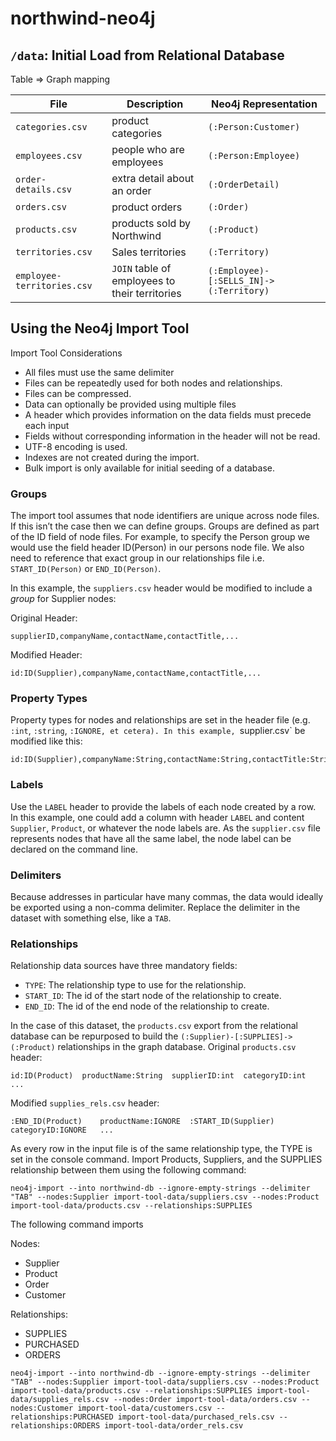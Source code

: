 northwind-neo4j
===============

## `/data`: Initial Load from Relational Database

Table => Graph mapping

|File|Description|Neo4j Representation|
|---|---|---|
|`categories.csv`|product categories|`(:Person:Customer)`|
|`employees.csv`|people who are employees|`(:Person:Employee)`|
|`order-details.csv`|extra detail about an order|`(:OrderDetail)`|
|`orders.csv`|product orders|`(:Order)`|
|`products.csv`|products sold by Northwind|`(:Product)`|
|`territories.csv`|Sales territories|`(:Territory)`|
|`employee-territories.csv`|`JOIN` table of employees to their territories|`(:Employee)-[:SELLS_IN]->(:Territory)`|

## Using the Neo4j Import Tool

Import Tool Considerations

* All files must use the same delimiter
* Files can be repeatedly used for both nodes and relationships.
* Files can be compressed.
* Data can optionally be provided using multiple files
* A header which provides information on the data fields must precede each input
* Fields without corresponding information in the header will not be read.
* UTF-8 encoding is used.
* Indexes are not created during the import. 
* Bulk import is only available for initial seeding of a database.

### Groups

The import tool assumes that node identifiers are unique across node files.
If this isn’t the case then we can define groups. Groups are defined as part of the ID field of node files.
For example, to specify the Person group we would use the field header ID(Person) in our persons node file.
We also need to reference that exact group in our relationships file i.e. `START_ID(Person)` or `END_ID(Person)`.

In this example, the `suppliers.csv` header would be modified to include a *group* for Supplier nodes:

Original Header:

```
supplierID,companyName,contactName,contactTitle,...
```

Modified Header:

```
id:ID(Supplier),companyName,contactName,contactTitle,...
```

### Property Types

Property types for nodes and relationships are set in the header file (e.g. `:int`, `:string`, `:IGNORE, et cetera).
In this example, `supplier.csv` be modified like this:

```
id:ID(Supplier),companyName:String,contactName:String,contactTitle:String,...
```

### Labels

Use the `LABEL` header to provide the labels of each node created by a row.
In this example, one could add a column with header `LABEL` and content `Supplier`, `Product`, or whatever the node labels are.
As the `supplier.csv` file represents nodes that have all the same label, the node label can be declared on the command line.

### Delimiters

Because addresses in particular have many commas, the data would ideally be exported using a non-comma delimiter.
Replace the delimiter in the dataset with something else, like a `TAB`.

### Relationships

Relationship data sources have three mandatory fields:

* `TYPE`: The relationship type to use for the relationship.
* `START_ID`: The id of the start node of the relationship to create.
* `END_ID`: The id of the end node of the relationship to create.

In the case of this dataset, the `products.csv` export from the relational database can be repurposed to build the `(:Supplier)-[:SUPPLIES]->(:Product)` relationships in the graph database. 
Original `products.csv` header:

```
id:ID(Product)	productName:String	supplierID:int	categoryID:int	...
```

Modified `supplies_rels.csv` header:

```
:END_ID(Product)	productName:IGNORE	:START_ID(Supplier)	categoryID:IGNORE	...
```

As every row in the input file is of the same relationship type, the TYPE is set in the console command.
Import Products, Suppliers, and the SUPPLIES relationship between them using the following command:

```
neo4j-import --into northwind-db --ignore-empty-strings --delimiter "TAB" --nodes:Supplier import-tool-data/suppliers.csv --nodes:Product import-tool-data/products.csv --relationships:SUPPLIES
```

The following command imports 

Nodes:

- Supplier
- Product
- Order
- Customer

Relationships:

- SUPPLIES
- PURCHASED
- ORDERS

```
neo4j-import --into northwind-db --ignore-empty-strings --delimiter "TAB" --nodes:Supplier import-tool-data/suppliers.csv --nodes:Product import-tool-data/products.csv --relationships:SUPPLIES import-tool-data/supplies_rels.csv --nodes:Order import-tool-data/orders.csv --nodes:Customer import-tool-data/customers.csv --relationships:PURCHASED import-tool-data/purchased_rels.csv --relationships:ORDERS import-tool-data/order_rels.csv
```
